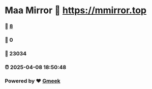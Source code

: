 # Maa Mirror :link: https://mmirror.top 
### :page_facing_up: [8](https://mmirror.top/tag.html) 
### :speech_balloon: 0 
### :hibiscus: 23034 
### :alarm_clock: 2025-04-08 18:50:48 
### Powered by :heart: [Gmeek](https://github.com/Meekdai/Gmeek)
